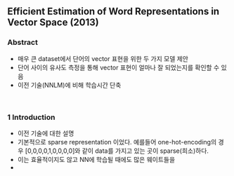 ## Efficient Estimation of Word Representations in Vector Space (2013)
### Abstract
- 매우 큰 dataset에서 단어의 vector 표현을 위한 두 가지 모델 제안
- 단어 사이의 유사도 측정을 통해 vector 표현이 얼마나 잘 되었는지를 확인할 수 있음
- 이전 기술(NNLM)에 비해 학습시간 단축

<br>

### 1 Introduction
- 이전 기술에 대한 설명
- 기본적으로 sparse representation 이었다. 예를들어 one-hot-encoding의 경우 [0,0,0,0,1,0,0,0,0]와 같이 data를 가지고 있는 곳이 sparse(희소)하다. 
- 이는 효율적이지도 않고 NN에 학습될 때에도 많은 웨이트들을
- 
